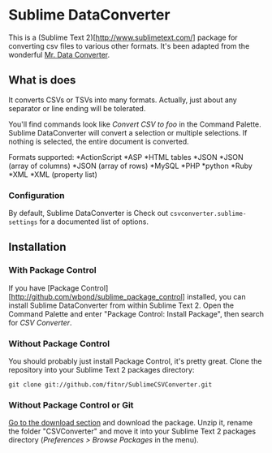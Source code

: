 # Sublime DataConverter

This is a (Sublime Text 2)[http://www.sublimetext.com/] package for converting csv files to various other formats. It's been adapted from the wonderful [Mr. Data Converter](http://shancarter.com/data_converter/).

## What is does
It converts CSVs or TSVs into many formats. Actually, just about any separator or line ending will be tolerated.

You'll find commands look like *Convert CSV to foo* in the Command Palette. Sublime DataConverter will convert a selection or multiple selections. If nothing is selected, the entire document is converted.

Formats supported: 
	*ActionScript
	*ASP
	*HTML tables
	*JSON
	*JSON (array of columns)
	*JSON (array of rows)
	*MySQL
	*PHP
	*python
	*Ruby
	*XML
	*XML (property list)

### Configuration
By default, Sublime DataConverter is Check out `csvconverter.sublime-settings` for a documented list of options.

## Installation

### With Package Control
If you have [Package Control][http://github.com/wbond/sublime_package_control] installed, you can install Sublime DataConverter from within Sublime Text 2. Open the Command Palette and enter "Package Control: Install Package", then search for *CSV Converter*.

### Without Package Control
You should probably just install Package Control, it's pretty great.
Clone the repository into your Sublime Text 2 packages directory:

    git clone git://github.com/fitnr/SublimeCSVConverter.git

### Without Package Control or Git
[Go to the download section](http://github.com/fitnr/SublimeCSVConverter/downloads) and download the package. Unzip it, rename the folder "CSVConverter" and move it into your Sublime Text 2 packages directory (*Preferences > Browse Packages* in the menu).

